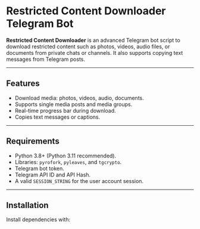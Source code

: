 # Restricted Content Downloader Telegram Bot

**Restricted Content Downloader** is an advanced Telegram bot script to download restricted content such as photos, videos, audio files, or documents from private chats or channels. It also supports copying text messages from Telegram posts.

---

## Features

- Download media: photos, videos, audio, documents.
- Supports single media posts and media groups.
- Real-time progress bar during download.
- Copies text messages or captions.

---

## Requirements

- Python 3.8+ (Python 3.11 recommended).
- Libraries: `pyrofork`, `pyleaves`, and `tgcrypto`.
- Telegram bot token.
- Telegram API ID and API Hash.
- A valid `SESSION_STRING` for the user account session.

---

## Installation

Install dependencies with:

